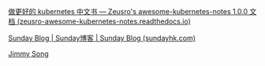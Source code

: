[做更好的 kubernetes 中文书 — Zeusro's awesome-kubernetes-notes 1.0.0 文档 (zeusro-awesome-kubernetes-notes.readthedocs.io)](https://zeusro-awesome-kubernetes-notes.readthedocs.io/zh-cn/latest/index.html)

[Sunday Blog | Sunday博客 | Sunday Blog (sundayhk.com)](https://blog.sundayhk.com/)

[Jimmy Song](https://jimmysong.io/)